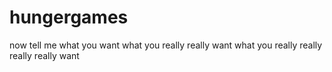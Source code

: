 # hungergames
now tell me what you want what you really really want what you really really really really want
